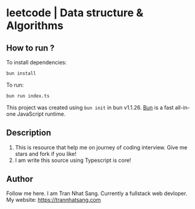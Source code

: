 # leetcode | Data structure & Algorithms

## How to run ?
To install dependencies:

```bash
bun install
```

To run:

```bash
bun run index.ts
```

This project was created using `bun init` in bun v1.1.26. [Bun](https://bun.sh) is a fast all-in-one JavaScript runtime.

## Description
1. This is resource that help me on journey of coding interview. Give me stars and fork if you like!
2. I am write this source using Typescript is core!
## Author
Follow me here.
I am Tran Nhat Sang. Currently a fullstack web devloper.
My website: https://trannhatsang.com

